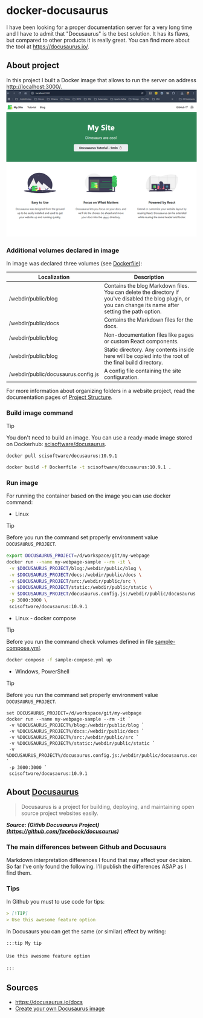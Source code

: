 # docker-docusaurus

I have been looking for a proper documentation server for a very long time and I have to admit that "Docusaurus" is the best solution. It has its flaws, but compared to other products it is really great.
You can find more about the tool at https://docusaurus.io/. 

## About project

In this project I built a Docker image that allows to run the server on address http://localhost:3000/.
![http://localhost:3000/](https://github.com/SciSoftwareSlawomirCichy/docker-docusaurus/blob/main/docs/img/localhost_main_page.png?raw=true)

### Additional volumes declared in image

In image was declared three volumes (see [Dockerfile](Dockerfile)):

| Localization | Description |
| ---- | -------------- |
| /webdir/public/blog | Contains the blog Markdown files. You can delete the directory if you've disabled the blog plugin, or you can change its name after setting the path option. |
| /webdir/public/docs | Contains the Markdown files for the docs. |
| /webdir/public/blog | Non-documentation files like pages or custom React components. |
| /webdir/public/blog | Static directory. Any contents inside here will be copied into the root of the final build directory. |
| /webdir/public/docusaurus.config.js | A config file containing the site configuration. |

For more information about organizing folders in a website project, read the documentation pages of [Project Structure](https://docusaurus.io/docs/installation#project-structure).


### Build image command

> [!TIP]
> You don't need to build an image. You can use a ready-made image stored on Dockerhub: [scisoftware/docusaurus](https://hub.docker.com/repository/docker/scisoftware/docusaurus/general).
> ```
> docker pull scisoftware/docusaurus:10.9.1
> ```


```bash
docker build -f Dockerfile -t scisoftware/docusaurus:10.9.1 .

```

### Run image

For running the container based on the image you can use docker command:

- Linux

> [!TIP]
> Before you run the command set properly environment value `DOCUSAURUS_PROJECT`.

```bash
export DOCUSAURUS_PROJECT=/d/workspace/git/my-webpage
docker run --name my-webpage-sample --rm -it \
 -v $DOCUSAURUS_PROJECT/blog:/webdir/public/blog \
 -v $DOCUSAURUS_PROJECT/docs:/webdir/public/docs \
 -v $DOCUSAURUS_PROJECT/src:/webdir/public/src \
 -v $DOCUSAURUS_PROJECT/static:/webdir/public/static \
 -v $DOCUSAURUS_PROJECT/docusaurus.config.js:/webdir/public/docusaurus.config.js \
 -p 3000:3000 \
 scisoftware/docusaurus:10.9.1
```
- Linux - docker compose

> [!TIP]
> Before you run the command check volumes defined in file [sample-compose.yml](sample-compose.yml).

```bash
docker compose -f sample-compose.yml up
```


- Windows, PowerShell

> [!TIP]
> Before you run the command set properly environment value `DOCUSAURUS_PROJECT`.

```shell
set DOCUSAURUS_PROJECT=/d/workspace/git/my-webpage
docker run --name my-webpage-sample --rm -it `
 -v %DOCUSAURUS_PROJECT%/blog:/webdir/public/blog `
 -v %DOCUSAURUS_PROJECT%/docs:/webdir/public/docs `
 -v %DOCUSAURUS_PROJECT%/src:/webdir/public/src `
 -v %DOCUSAURUS_PROJECT%/static:/webdir/public/static `
 -v %DOCUSAURUS_PROJECT%/docusaurus.config.js:/webdir/public/docusaurus.config.js `
 -p 3000:3000 `
 scisoftware/docusaurus:10.9.1

```


## About [Docusaurus](https://docusaurus.io/)

> Docusaurus is a project for building, deploying, and maintaining open source project websites easily.

***Source: (Githib Docusaurus Project)(https://github.com/facebook/docusaurus)***

### The main differences between Github and Docusaurs

Markdown interpretation differences I found that may affect your decision. 
So far I've only found the following. I'll publish the differences ASAP as I find them.

### Tips

In Github you must to use code for tips:

```md
> [!TIP]
> Use this awesome feature option
```

In Docusaurs you can get the same (or similar) effect by writing:

```md
:::tip My tip

Use this awesome feature option

:::
```

## Sources

- https://docusaurus.io/docs 
- [Create your own Docusaurus image](https://www.avonture.be/blog/docusaurus-docker/)
